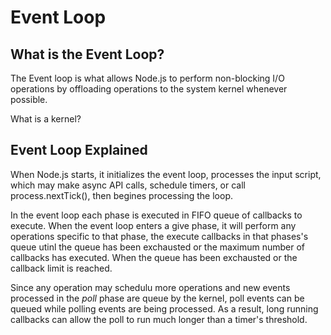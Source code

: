 # Event Loop

## What is the Event Loop?

The Event loop is what allows Node.js to perform non-blocking I/O operations by offloading operations to the system kernel whenever possible.

What is a kernel?

## Event Loop Explained

When Node.js starts, it initializes the event loop, processes the input script,
which may make async API calls, schedule timers, or call process.nextTick(), then
begines processing the loop.

In the event loop each phase is executed in FIFO queue of callbacks to execute.
When the event loop enters a give phase, it will perform any operations specific to that phase, the execute callbacks in that phases's queue utinl the queue has been exchausted or the maximum number of callbacks has executed. When the queue has been exchausted or the callback limit is reached.

Since any operation may schedulu more operations and new events processed in the _poll_ phase are queue by the kernel, poll events can be queued while polling events are being processed. As a result, long running callbacks can allow the poll to run much longer than a timer's threshold.

